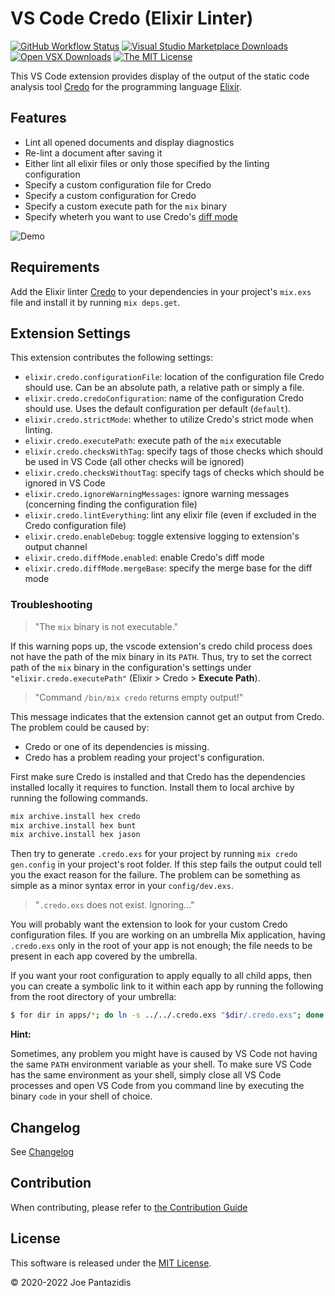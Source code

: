 # VS Code Credo (Elixir Linter)

[![GitHub Workflow Status](https://img.shields.io/github/actions/workflow/status/pantajoe/vscode-elixir-credo/ci.yml?branch=main&style=for-the-badge)](https://github.com/pantajoe/vscode-elixir-credo/actions)
[![Visual Studio Marketplace Downloads](https://img.shields.io/visual-studio-marketplace/d/pantajoe.vscode-elixir-credo?label=VS%20Code%20Downloads&style=for-the-badge)](https://marketplace.visualstudio.com/items?itemName=pantajoe.vscode-elixir-credo)
[![Open VSX Downloads](https://img.shields.io/open-vsx/dt/pantajoe/vscode-elixir-credo?label=Open%20VSX%20Downloads&style=for-the-badge)](https://open-vsx.org/extension/pantajoe/vscode-elixir-credo)
[![The MIT License](https://img.shields.io/badge/license-MIT-orange.svg?style=for-the-badge)](http://opensource.org/licenses/MIT)

This VS Code extension provides display of the output of the static code analysis tool [Credo](https://github.com/rrrene/credo)
for the programming language [Elixir](https://elixir-lang.org).

## Features

* Lint all opened documents and display diagnostics
* Re-lint a document after saving it
* Either lint all elixir files or only those specified by the linting configuration
* Specify a custom configuration file for Credo
* Specify a custom configuration for Credo
* Specify a custom execute path for the `mix` binary
* Specify wheterh you want to use Credo's [diff mode](https://hexdocs.pm/credo/diff_command.html#from-git-merge-base)

![Demo](./images/demo.gif)

## Requirements

Add the Elixir linter [Credo](https://github.com/rrrene/credo) to your dependencies in your project's `mix.exs` file
and install it by running `mix deps.get`.

## Extension Settings

This extension contributes the following settings:

* `elixir.credo.configurationFile`: location of the configuration file Credo should use. Can be an absolute path, a relative path or simply a file.
* `elixir.credo.credoConfiguration`: name of the configuration Credo should use. Uses the default configuration per default (`default`).
* `elixir.credo.strictMode`: whether to utilize Credo's strict mode when linting.
* `elixir.credo.executePath`: execute path of the `mix` executable
* `elixir.credo.checksWithTag`: specify tags of those checks which should be used in VS Code (all other checks will be ignored)
* `elixir.credo.checksWithoutTag`: specify tags of checks which should be ignored in VS Code
* `elixir.credo.ignoreWarningMessages`: ignore warning messages (concerning finding the configuration file)
* `elixir.credo.lintEverything`: lint any elixir file (even if excluded in the Credo configuration file)
* `elixir.credo.enableDebug`: toggle extensive logging to extension's output channel
* `elixir.credo.diffMode.enabled`: enable Credo's diff mode
* `elixir.credo.diffMode.mergeBase`: specify the merge base for the diff mode

### Troubleshooting

> "The `mix` binary is not executable."

If this warning pops up, the vscode extension's credo child process does not have the path of the mix binary in its `PATH`.
Thus, try to set the correct path of the `mix` binary in the configuration's settings under `"elixir.credo.executePath"` (Elixir > Credo > **Execute Path**).

> "Command `/bin/mix credo` returns empty output!"

This message indicates that the extension cannot get an output from Credo. The problem could be caused by:

* Credo or one of its dependencies is missing.
* Credo has a problem reading your project's configuration.

First make sure Credo is installed and that Credo has the dependencies installed locally it requires to function. Install them to local archive by running the following commands.

```bash
mix archive.install hex credo
mix archive.install hex bunt
mix archive.install hex jason
```

Then try to generate `.credo.exs` for your project by running `mix credo gen.config` in your project's root folder.
If this step fails the output could tell you the exact reason for the failure. The problem can be something as simple as a minor syntax error in your `config/dev.exs`.

> "`.credo.exs` does not exist. Ignoring..."

You will probably want the extension to look for your custom Credo configuration files. If you are working on an umbrella Mix application, having `.credo.exs` only in the root of your app is not enough; the file needs to be present in each app covered by the umbrella.

If you want your root configuration to apply equally to all child apps, then you can create a symbolic link to it within each app by running the following from the root directory of your umbrella:

```sh
$ for dir in apps/*; do ln -s ../../.credo.exs "$dir/.credo.exs"; done
```

**Hint:**

Sometimes, any problem you might have is caused by VS Code not having the same `PATH` environment variable as your shell.
To make sure VS Code has the same environment as your shell,
simply close all VS Code processes and open VS Code from you command line by executing the binary `code` in your shell of choice.

## Changelog

See [Changelog](/CHANGELOG.md)

## Contribution

When contributing, please refer to [the Contribution Guide](/CONTRIBUTING.md)

## License

This software is released under the [MIT License](/LICENSE).

&copy; 2020-2022 Joe Pantazidis
